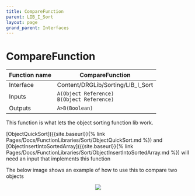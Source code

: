 ```yaml
---
title: CompareFunction
parent: LIB_I_Sort
layout: page
grand_parent: Interfaces
---
```


# CompareFunction

| Function name | CompareFunction |
| --- | --- |
| Interface | Content/DRGLib/Sorting/LIB_I_Sort |
| Inputs | `A(Object Reference)`</br>`B(Object Reference)` |
| Outputs | `A>B(Boolean)` |

This function is what lets the object sorting function lib work. 

[ObjectQuickSort]({{site.baseurl}}{% link Pages/Docs/FunctionLibraries/Sort/ObjectQuickSort.md %}) and [ObjectInsertIntoSortedArray]({{site.baseurl}}{% link Pages/Docs/FunctionLibraries/Sort/ObjectInsertIntoSortedArray.md %}) will need an input that implements this function

The below image shows an example of how to use this to compare two objects

<p align="center">
<img src="https://github.com/SamsDRGMods/WikiMedia/blob/main/DRGLib/FullDocs/Interfaces/LIB_I_Sort/CompareFunctionUsage.png?raw=true">
</p> 
